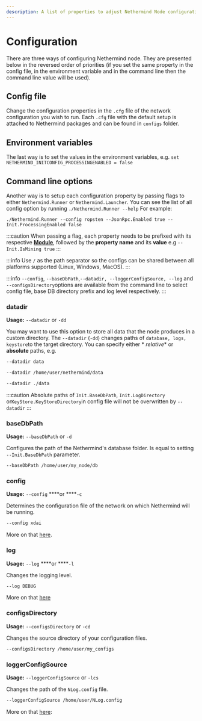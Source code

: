 ```yaml
---
description: A list of properties to adjust Nethermind Node configuration
---
```


# Configuration

There are three ways of configuring Nethermind node. They are presented below in the reversed order of priorities \(if
you set the same property in the config file, in the environment variable and in the command line then the command line
value will be used\).

## Config file

Change the configuration properties in the `.cfg` file of the network configuration you wish to run. Each `.cfg` file
with the default setup is attached to Nethermind packages and can be found in `configs` folder.

## Environment variables

The last way is to set the values in the environment variables,
e.g. `set NETHERMIND_INITCONFIG_PROCESSINGENABLED = false`

## Command line options

Another way is to setup each configuration property by passing flags to either `Nethermind.Runner`
or `Nethermind.Launcher`. You can see the list of all config option by running `./Nethermind.Runner --help` For example:

```text
./Nethermind.Runner --config ropsten --JsonRpc.Enabled true --Init.ProcessingEnabled false
```

:::caution
When passing a flag, each property needs to be prefixed with its respective [**Module**](./), followed by the **property
name** and its **value** e.g `--Init.IsMining true`
:::

:::info
Use `/` as the path separator so the configs can be shared between all platforms supported \(Linux, Windows, MacOS\).
:::

:::info
`--config`, `--baseDbPath`,`--datadir, --loggerConfigSource, --log` and `--configsDirectory`options are available from
the command line to select config file, base DB directory prefix and log level respectively.
:::

### datadir

**Usage:** `--datadir` or `-dd`

You may want to use this option to store all data that the node produces in a custom directory.
The `--datadir` \(`-dd`\) changes paths of `database, logs, keystore`to the target directory. You can specify either *
*relative** or **absolute** paths, e.g.

```bash
--datadir data
```

```bash
--datadir /home/user/nethermind/data
```

```bash
--datadir ./data
```

:::caution
Absolute paths of `Init.BaseDbPath`, `Init.LogDirectory` or`KeyStore.KeyStoreDirectory`in config file will not be
overwritten by `--datadir`
:::

### baseDbPath

**Usage:** `--baseDbPath` or `-d`

Configures the path of the Nethermind's database folder. Is equal to setting `--Init.BaseDbPath` parameter.

```bash
--baseDbPath /home/user/my_node/db
```

### config

**Usage:** `--config` ****or ****`-c`

Determines the configuration file of the network on which Nethermind will be running.

```bash 
--config xdai
```

More on that [here](../networks.md).

### log

**Usage:** `--log` ****or ****`-l`

Changes the logging level.

```bash
--log DEBUG
```

More on that [here](../logging-configuration.md)

### configsDirectory

**Usage:** `--configsDirectory` or `-cd`

Changes the source directory of your configuration files.

```bash
--configsDirectory /home/user/my_configs
```

### loggerConfigSource

**Usage:** `--loggerConfigSource` or `-lcs`

Changes the path of the `NLog.config` file.

```bash
--loggerConfigSource /home/user/NLog.config
```

More on that [here](https://github.com/nlog/nlog/wiki):

